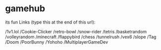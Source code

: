 # gamehub
its fun
Links (type this at the end of this url):

/1v1.lol  /Cookie-Clicker  /retro-bowl  /snow-rider  /tetris /basketrandom  /volleyrandom  /minecraft  /flappybird  /chess  /tunnelrush  /vex6  /slope  /Tag /Doom /PoorBunny /Yohoho
/MultiplayerGameDev
